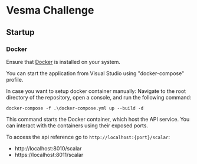 # Vesma Challenge

## Startup
### Docker
Ensure that [Docker](https://docs.docker.com/get-started/get-docker/) is installed on your system.

You can start the application from Visual Studio using "docker-compose" profile.

In case you want to setup docker container manually:
Navigate to the root directory of the repository, open a console, and run the following command:
```shell
docker-compose -f .\docker-compose.yml up --build -d
```

This command starts the Docker container, which host the API service.
You can interact with the containers using their exposed ports.

To access the api reference go to `http://localhost:{port}/scalar`:
* http://localhost:8010/scalar
* https://localhost:8011/scalar